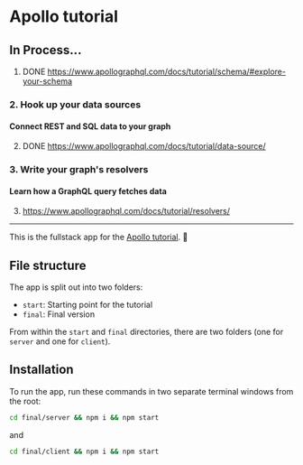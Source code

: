 # Apollo tutorial

## In Process...

1) DONE https://www.apollographql.com/docs/tutorial/schema/#explore-your-schema

### 2. Hook up your data sources
#### Connect REST and SQL data to your graph

2) DONE https://www.apollographql.com/docs/tutorial/data-source/

### 3. Write your graph's resolvers
#### Learn how a GraphQL query fetches data

3) https://www.apollographql.com/docs/tutorial/resolvers/

---

This is the fullstack app for the [Apollo tutorial](http://apollographql.com/docs/tutorial/introduction.html). 🚀

## File structure

The app is split out into two folders:
- `start`: Starting point for the tutorial
- `final`: Final version

From within the `start` and `final` directories, there are two folders (one for `server` and one for `client`).

## Installation

To run the app, run these commands in two separate terminal windows from the root:

```bash
cd final/server && npm i && npm start
```

and

```bash
cd final/client && npm i && npm start
```
